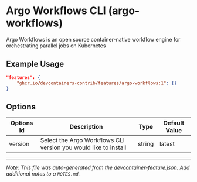 
# Argo Workflows CLI (argo-workflows)

Argo Workflows is an open source container-native workflow engine for orchestrating parallel jobs on Kubernetes

## Example Usage

```json
"features": {
    "ghcr.io/devcontainers-contrib/features/argo-workflows:1": {}
}
```

## Options

| Options Id | Description | Type | Default Value |
|-----|-----|-----|-----|
| version | Select the Argo Workflows CLI version you would like to install | string | latest |



---

_Note: This file was auto-generated from the [devcontainer-feature.json](https://github.com/devcontainers-contrib/features/blob/main/src/argo-workflows/devcontainer-feature.json).  Add additional notes to a `NOTES.md`._
